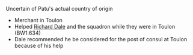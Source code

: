 Uncertain of Patu's actual country of origin

- Merchant in Toulon
- Helped [Richard Dale]() and the squadron while they were in Toulon (BW1:634)
- Dale recommended he be considered for the post of consul at Toulon because of his help